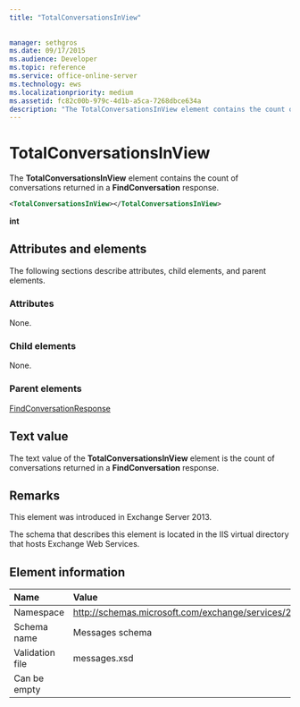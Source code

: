 ```yaml
---
title: "TotalConversationsInView"
 
 
manager: sethgros
ms.date: 09/17/2015
ms.audience: Developer
ms.topic: reference
ms.service: office-online-server
ms.technology: ews
ms.localizationpriority: medium
ms.assetid: fc82c00b-979c-4d1b-a5ca-7268dbce634a
description: "The TotalConversationsInView element contains the count of conversations returned in a FindConversation response."
---
```


# TotalConversationsInView

The **TotalConversationsInView** element contains the count of conversations returned in a **FindConversation** response. 
  
```XML
<TotalConversationsInView></TotalConversationsInView>
```

 **int**
## Attributes and elements

The following sections describe attributes, child elements, and parent elements.
  
### Attributes

None.
  
### Child elements

None.
  
### Parent elements

[FindConversationResponse](findconversationresponse.md)
  
## Text value

The text value of the **TotalConversationsInView** element is the count of conversations returned in a **FindConversation** response. 
  
## Remarks

This element was introduced in Exchange Server 2013.
  
The schema that describes this element is located in the IIS virtual directory that hosts Exchange Web Services.
  
## Element information

|**Name**|**Value**|
|:-----|:-----|
|Namespace  <br/> |http://schemas.microsoft.com/exchange/services/2006/messages  <br/> |
|Schema name  <br/> |Messages schema  <br/> |
|Validation file  <br/> |messages.xsd  <br/> |
|Can be empty  <br/> ||
   
